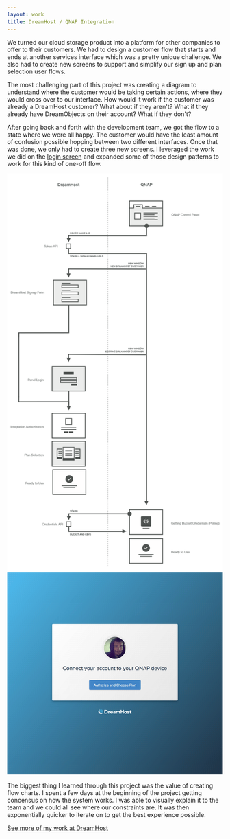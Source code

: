 ```yaml
---
layout: work
title: DreamHost / QNAP Integration
---
```


We turned our cloud storage product into a platform for other companies to offer to their customers. We had to design a customer flow that starts and ends at another services interface which was a pretty unique challenge. We also had to create new screens to support and simplify our sign up and plan selection user flows.

The most challenging part of this project was creating a diagram to understand where the customer would be taking certain actions, where they would cross over to our interface. How would it work if the customer was already a DreamHost customer? What about if they aren't? What if they already have DreamObjects on their account? What if they don't?

After going back and forth with the development team, we got the flow to a state where we were all happy. The customer would have the least amount of confusion possible hopping between two different interfaces. Once that was done, we only had to create three new screens. I leveraged the work we did on the [login screen](../login-screen/) and expanded some of those design patterns to work for this kind of one-off flow.

![](qnap.flow.png)
![](ui.flow.gif)

<div class="section section-inner">
	<p>The biggest thing I learned through this project was the value of creating flow charts. I spent a few days at the beginning of the project getting concensus on how the system works. I was able to visually explain it to the team and we could all see where our constraints are. It was then exponentially quicker to iterate on to get the best experience possible.</p>
	<p><a href="../">See more of my work at DreamHost</a></p>
</div>
